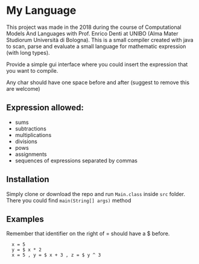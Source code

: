 # My Language

This project was made in the 2018 during the course of Computational Models And Languages with Prof. Enrico Denti at UNIBO (Alma Mater Studiorum Università di Bologna).
This is a small compiler created with java to scan, parse and evaluate a small language for mathematic expression (with long types).

Provide a simple gui interface where you could insert the expression that you want to compile.

Any char should have one space before and after (suggest to remove this are welcome)

## Expression allowed:

* sums
* subtractions
* multiplications
* divisions
* pows
* assignments
* sequences of expressions separated by commas

## Installation

Simply clone or download the repo and run `Main.class` inside `src` folder. There you could find `main(String[] args)` method

## Examples

Remember that identifier on the right of = should have a $ before.

``` ( ( 3 + 5 ) / 2 ) * 4 ^ 3
  x = 5
  y = $ x * 2
  x = 5 , y = $ x + 3 , z = $ y ^ 3
```
